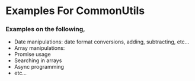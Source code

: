 # Examples For CommonUtils

### Examples on the following,

* Date manipulations: date format conversions, adding, subtracting, etc...
* Array manipulations: 
* Promise usage
* Searching in arrays
* Async programming
* etc...
